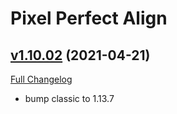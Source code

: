 # Pixel Perfect Align

## [v1.10.02](https://github.com/mooreatv/PixelPerfectAlign/tree/v1.10.02) (2021-04-21)
[Full Changelog](https://github.com/mooreatv/PixelPerfectAlign/compare/v1.10.01...v1.10.02)

- bump classic to 1.13.7  
